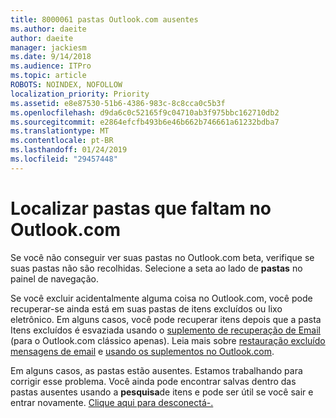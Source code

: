 ```yaml
---
title: 8000061 pastas Outlook.com ausentes
ms.author: daeite
author: daeite
manager: jackiesm
ms.date: 9/14/2018
ms.audience: ITPro
ms.topic: article
ROBOTS: NOINDEX, NOFOLLOW
localization_priority: Priority
ms.assetid: e8e87530-51b6-4386-983c-8c8cca0c5b3f
ms.openlocfilehash: d9da6c0c52165f9c04710ab3f975bbc162710db2
ms.sourcegitcommit: e2864efcfb493b6e46b662b746661a61232bdba7
ms.translationtype: MT
ms.contentlocale: pt-BR
ms.lasthandoff: 01/24/2019
ms.locfileid: "29457448"
---
```

# <a name="find-missing-folders-in-outlookcom"></a>Localizar pastas que faltam no Outlook.com

Se você não conseguir ver suas pastas no Outlook.com beta, verifique se suas pastas não são recolhidas. Selecione a seta ao lado de **pastas** no painel de navegação. 
  
Se você excluir acidentalmente alguma coisa no Outlook.com, você pode recuperar-se ainda está em suas pastas de itens excluídos ou lixo eletrônico. Em alguns casos, você pode recuperar itens depois que a pasta Itens excluídos é esvaziada usando o [suplemento de recuperação de Email](https://appsource.microsoft.com/product/office/WA104380447) (para o Outlook.com clássico apenas). Leia mais sobre [restauração excluído mensagens de email](https://support.office.com/article/cf06ab1b-ae0b-418c-a4d9-4e895f83ed50) e [usando os suplementos no Outlook.com](https://support.office.com/article/a5672109-e4f3-4119-abea-72323e9653cf).
  
Em alguns casos, as pastas estão ausentes. Estamos trabalhando para corrigir esse problema. Você ainda pode encontrar salvas dentro das pastas ausentes usando a **pesquisa**de itens e pode ser útil se você sair e entrar novamente. [Clique aqui para desconectá-.](https://login.live.com/logout.srf)
  

